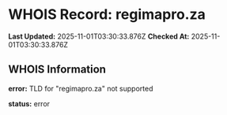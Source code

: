 # WHOIS Record: regimapro.za

**Last Updated:** 2025-11-01T03:30:33.876Z
**Checked At:** 2025-11-01T03:30:33.876Z

## WHOIS Information

**error:** TLD for "regimapro.za" not supported

**status:** error

